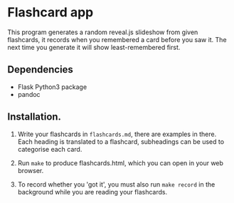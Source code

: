 # Flashcard app

This program generates a random reveal.js slideshow from given flashcards, it records when you remembered a card before you saw it. The next time you generate it will show least-remembered first.

## Dependencies

- Flask Python3 package
- pandoc

## Installation.

1. Write your flashcards in `flashcards.md`, there are examples in there. Each heading is translated to a flashcard, subheadings can be used to categorise each card.

2. Run `make` to produce flashcards.html, which you can open in your web browser.

3. To record whether you 'got it', you must also run `make record` in the background while you are reading your flashcards.
